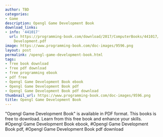 ```yaml
---
author: TBD
categories:
- Game
description: Opengl Game Development Book
download_links:
- info: '441017'
  url: https://programming-book.com/download/2017/ComputerBooks/441017/Opengl Game
    Development.pdf
image: https://www.programming-book.com/doc-images/9596.png
layout: post
permalink: /opengl-game-development-book.html
tags:
- free book download
- free pdf download
- free programming ebook
- pdf free
- Opengl Game Development Book ebook
- Opengl Game Development Book pdf
- Opengl Game Development Book pdf download
thumbnail_url: https://www.programming-book.com/doc-images/9596.png
title: Opengl Game Development Book
---
```


 
<div class="item-desc text-justify">
  "Opengl Game Development Book" is available in PDF format. This books is free to download. Learn from this free book and enhance your skills.
  <br>
  #Opengl Game Development Book ebook, #Opengl Game Development Book pdf, #Opengl Game Development Book pdf download
</div>